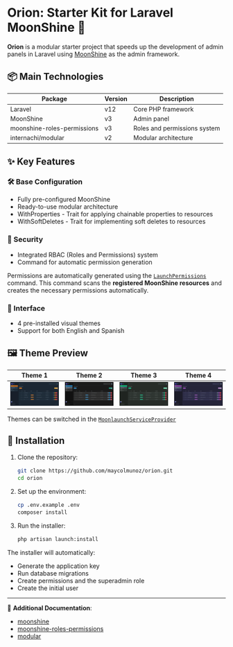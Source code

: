# Orion: Starter Kit for Laravel MoonShine 🚀

**Orion** is a modular starter project that speeds up the development of admin panels in Laravel using [MoonShine](https://moonshine-laravel.com/) as the admin framework.

## 📦 Main Technologies

| Package                     | Version | Description                  |
| --------------------------- | ------- | ---------------------------- |
| Laravel                     | v12     | Core PHP framework           |
| MoonShine                   | v3      | Admin panel                  |
| moonshine-roles-permissions | v3      | Roles and permissions system |
| internachi/modular          | v2      | Modular architecture         |

## ✨ Key Features

### 🛠 Base Configuration

-   Fully pre-configured MoonShine
-   Ready-to-use modular architecture
-   WithProperties - Trait for applying chainable properties to resources  
-   WithSoftDeletes - Trait for implementing soft deletes to resources

### 🔐 Security

-   Integrated RBAC (Roles and Permissions) system
-   Command for automatic permission generation

Permissions are automatically generated using the [`LaunchPermissions`](app-modules/moonlaunch/src/Console/Commands/LaunchPermissions.php) command. This command scans the **registered MoonShine resources** and creates the necessary permissions automatically.

### 🎨 Interface

-   4 pre-installed visual themes
-   Support for both English and Spanish

## 🖼 Theme Preview

| Theme 1                           | Theme 2                           | Theme 3                           | Theme 4                           |
| --------------------------------- | --------------------------------- | --------------------------------- | --------------------------------- |
| ![Theme 1](./_docs/themes/1.webp) | ![Theme 2](./_docs/themes/2.webp) | ![Theme 3](./_docs/themes/3.webp) | ![Theme 4](./_docs/themes/4.webp) |

Themes can be switched in the [`MoonlaunchServiceProvider`](app-modules/moonlaunch/src/Providers/MoonlaunchServiceProvider.php)


## 🚀 Installation

1. Clone the repository:

    ```bash
    git clone https://github.com/maycolmunoz/orion.git
    cd orion
    ```

2. Set up the environment:

    ```bash
    cp .env.example .env
    composer install
    ```

3. Run the installer:
    ```bash
    php artisan launch:install
    ```

The installer will automatically:

-   Generate the application key
-   Run database migrations
-   Create permissions and the superadmin role
-   Create the initial user

---

📘 **Additional Documentation**:

-   [moonshine](https://moonshine-laravel.com/docs)
-   [moonshine-roles-permissions](https://github.com/SWEET1S/moonshine-roles-permissions/)
-   [modular](https://github.com/InterNACHI/modular)
